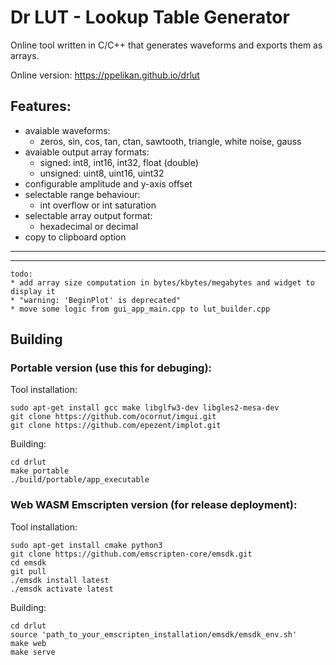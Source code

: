 # Dr LUT - Lookup Table Generator

Online tool written in C/C++ that generates waveforms and exports them as arrays.

Online version:
https://ppelikan.github.io/drlut


## Features:
* avaiable waveforms:
  * zeros, sin, cos, tan, ctan, sawtooth, triangle, white noise, gauss
* avaiable output array formats:
  * signed: int8, int16, int32, float (double)
  * unsigned: uint8, uint16, uint32
* configurable amplitude and y-axis offset
* selectable range behaviour:
  * int overflow or int saturation
* selectable array output format:
  * hexadecimal or decimal
* copy to clipboard option


---
---


```
todo:
* add array size computation in bytes/kbytes/megabytes and widget to display it
* "warning: 'BeginPlot' is deprecated"
* move some logic from gui_app_main.cpp to lut_builder.cpp
```

## Building

### Portable version (use this for debuging):

Tool installation:
```
sudo apt-get install gcc make libglfw3-dev libgles2-mesa-dev
git clone https://github.com/ocornut/imgui.git
git clone https://github.com/epezent/implot.git
```

Building:
```
cd drlut
make portable
./build/portable/app_executable
```

### Web WASM Emscripten version (for release deployment):

Tool installation:
```
sudo apt-get install cmake python3
git clone https://github.com/emscripten-core/emsdk.git
cd emsdk
git pull
./emsdk install latest
./emsdk activate latest
```

Building:
```
cd drlut
source 'path_to_your_emscripten_installation/emsdk/emsdk_env.sh'
make web
make serve
```
